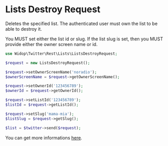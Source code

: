 # Lists Destroy Request

Deletes the specified list.
The authenticated user must own the list to be able to destroy it.

You MUST set either the list id or slug. If the list slug is set, then you MUST provide either the owner screen name
or id.

``` php
use Widop\Twitter\Rest\Lists\ListsDestroyRequest;

$request = new ListsDestroyRequest();

$request->setOwnerScreenName('noradio');
$ownerScreenName = $request->getOwnerScreenName();

$request->setOwnerId('123456789');
$ownerId = $request->getOwnerId();

$request->setListId('123456789');
$listId = $request->getListId();

$request->setSlug('mama-mia');
$listSlug = $request->getSlug();

$list = $twitter->send($request);
```

You can get more informations [here](https://dev.twitter.com/docs/api/1.1/post/lists/destroy).
